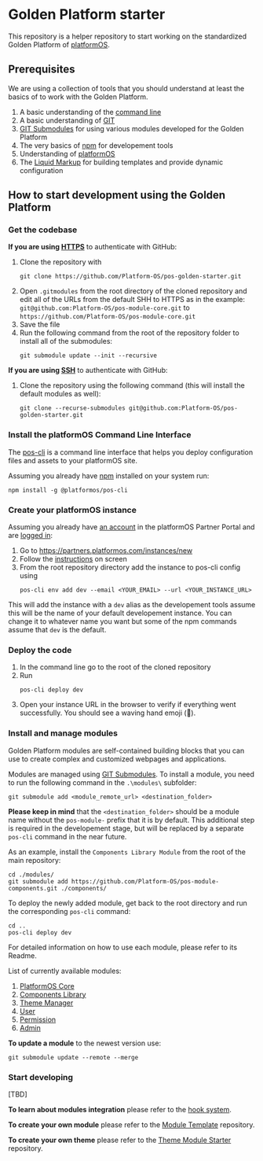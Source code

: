 # Golden Platform starter

This repository is a helper repository to start working on the standardized Golden Platform of [platformOS](https://www.platformos.com).



## Prerequisites
We are using a collection of tools that you should understand at least the basics of to work with the Golden Platform.
1. A basic understanding of the [command line](https://developer.mozilla.org/en-US/docs/Learn/Tools_and_testing/Understanding_client-side_tools/Command_line)
1. A basic understanding of [GIT](https://git-scm.com/videos)
2. [GIT Submodules](https://git-scm.com/book/en/v2/Git-Tools-Submodules) for using various modules developed for the Golden Platform
3. The very basics of [npm](https://nodejs.dev/en/learn/an-introduction-to-the-npm-package-manager) for developement tools
4. Understanding of [platformOS](https://www.platformos.com/documentation)
5. The [Liquid Markup](https://documentation.platformos.com/api-reference/liquid/introduction) for building templates and provide dynamic configuration



## How to start development using the Golden Platform

### Get the codebase

**If you are using [HTTPS](https://docs.github.com/en/authentication/keeping-your-account-and-data-secure/creating-a-personal-access-token)** to authenticate with GitHub:
1. Clone the repository with
   ```
   git clone https://github.com/Platform-OS/pos-golden-starter.git
   ```
2. Open `.gitmodules` from the root directory of the cloned repository and edit all of the URLs from the default SHH to HTTPS as in the example:
   `git@github.com:Platform-OS/pos-module-core.git` to `https://github.com/Platform-OS/pos-module-core.git`
3. Save the file
4. Run the following command from the root of the repository folder to install all of the submodules:
   ```
   git submodule update --init --recursive
   ```

**If you are using [SSH](https://docs.github.com/en/authentication/connecting-to-github-with-ssh)** to authenticate with GitHub:
1. Clone the repository using the following command (this will install the default modules as well):
   ```
   git clone --recurse-submodules git@github.com:Platform-OS/pos-golden-starter.git
   ```

### Install the platformOS Command Line Interface
The [pos-cli](https://documentation.platformos.com/developer-guide/pos-cli/pos-cli) is a command line interface that helps you deploy configuration files and assets to your platformOS site.

Assuming you already have [npm](https://nodejs.dev/en/learn/an-introduction-to-the-npm-package-manager) installed on your system run:
```
npm install -g @platformos/pos-cli
```


### Create your platformOS instance
Assuming you already have [an account](https://partners.platformos.com/accounts/sign_up) in the platformOS Partner Portal and are [logged in](https://partners.platformos.com/accounts/sign_in):
1. Go to https://partners.platformos.com/instances/new
2. Follow the [instructions](https://documentation.platformos.com/get-started/marketplace-template/marketplace-template#step-2-create-instance) on screen
3. From the root repository directory add the instance to pos-cli config using
   ```
   pos-cli env add dev --email <YOUR_EMAIL> --url <YOUR_INSTANCE_URL>
   ```

This will add the instance with a `dev` alias as the developement tools assume this will be the name of your default developement instance. You can change it to whatever name you want but some of the npm commands assume that `dev` is the default.



### Deploy the code
1. In the command line go to the root of the cloned repository
2. Run
   ```
   pos-cli deploy dev
   ```
3. Open your instance URL in the browser to verify if everything went successfully. You should see a waving hand emoji (👋).



### Install and manage modules
Golden Platform modules are self-contained building blocks that you can use to create complex and customized webpages and applications.

Modules are managed using [GIT Submodules](https://git-scm.com/book/en/v2/Git-Tools-Submodules). To install a module, you need to run the following command in the `.\modules\` subfolder:

```
git submodule add <module_remote_url> <destination_folder>
```

**Please keep in mind** that the `<destination_folder>` should be a module name without the `pos-module-` prefix that it is by default. This additional step is required in the developement stage, but will be replaced by a separate `pos-cli` command in the near future.

As an example, install the `Components Library Module` from the root of the main repository:

```
cd ./modules/
git submodule add https://github.com/Platform-OS/pos-module-components.git ./components/
```

To deploy the newly added module, get back to the root directory and run the corresponding `pos-cli` command:

```
cd ..
pos-cli deploy dev
```

For detailed information on how to use each module, please refer to its Readme.

List of currently available modules:
1. [PlatformOS Core](https://github.com/Platform-OS/pos-module-core)
2. [Components Library](https://github.com/Platform-OS/pos-module-components)
3. [Theme Manager](https://github.com/Platform-OS/pos-module-theme-manager)
4. [User](https://github.com/Platform-OS/pos-module-user)
5. [Permission](https://github.com/Platform-OS/pos-module-permission)
6. [Admin](https://github.com/Platform-OS/pos-module-admin)

**To update a module** to the newest version use:

```
git submodule update --remote --merge
```



### Start developing
[TBD]

**To learn about modules integration** please refer to the [hook system](https://github.com/Platform-OS/pos-module-core).

**To create your own module** please refer to the [Module Template](https://github.com/Platform-OS/pos-module-template) repository.

**To create your own theme** please refer to the [Theme Module Starter](https://github.com/Platform-OS/pos-theme-module-template) repository.
